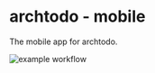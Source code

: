 # archtodo - mobile

The mobile app for archtodo.

![example workflow](https://github.com/ArCheun/archtodo-mobile/actions/workflows/test-runner.yml/badge.svg)

